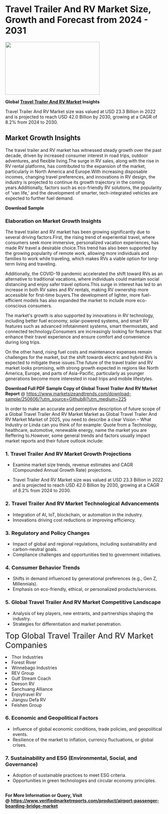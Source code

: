 <H1>Travel Trailer And RV Market Size, Growth and Forecast from 2024 - 2031</H1><img class="aligncenter size-medium wp-image-584254" src="https://thirdeyenews.in/wp-content/uploads/2024/09/Global-Market-Research-300x168.jpeg" alt="" width="300" height="168" /><p><strong>Global&nbsp;<a href="https://www.marketsizeandtrends.com/download-sample/250606/?utm_source=Github8j?utm_medium=225">Travel Trailer And RV Market</a> Insights</strong></p><p>Travel Trailer And RV Market size was valued at USD 23.3 Billion in 2022 and is projected to reach USD 42.0 Billion by 2030, growing at a CAGR of 8.2% from 2024 to 2030.</p><p><h2>Market Growth Insights</h2> <p>The travel trailer and RV market has witnessed steady growth over the past decade, driven by increased consumer interest in road trips, outdoor adventures, and flexible living.The surge in RV sales, along with the rise in RV rental platforms, has contributed to the expansion of the market, particularly in North America and Europe.With increasing disposable incomes, changing travel preferences, and innovations in RV design, the industry is projected to continue its growth trajectory in the coming years.Additionally, factors such as eco-friendly RV solutions, the popularity of 'van life,' and the development of smarter, tech-integrated vehicles are expected to further fuel demand.</p> <p><strong>Download Sample</strong></p> <h3>Elaboration on Market Growth Insights</h3> <p>The travel trailer and RV market has been growing significantly due to several driving factors.First, the rising trend of experiential travel, where consumers seek more immersive, personalized vacation experiences, has made RV travel a desirable choice.This trend has also been supported by the growing popularity of remote work, allowing more individuals and families to work while traveling, which makes RVs a viable option for long-term living and traveling.</p> <p>Additionally, the COVID-19 pandemic accelerated the shift toward RVs as an alternative to traditional vacations, where individuals could maintain social distancing and enjoy safer travel options.This surge in interest has led to an increase in both RV sales and RV rentals, making RV ownership more accessible for first-time buyers.The development of lighter, more fuel-efficient models has also expanded the market to include more eco-conscious consumers.</p> <p>The market's growth is also supported by innovations in RV technology, including better fuel economy, solar-powered systems, and smart RV features such as advanced infotainment systems, smart thermostats, and connected technology.Consumers are increasingly looking for features that enhance their travel experience and ensure comfort and convenience during long trips.</p> <p>On the other hand, rising fuel costs and maintenance expenses remain challenges for the market, but the shift towards electric and hybrid RVs is expected to mitigate these issues.The future of the travel trailer and RV market looks promising, with strong growth expected in regions like North America, Europe, and parts of Asia-Pacific, particularly as younger generations become more interested in road trips and mobile lifestyles.</p> <p><span class=""><strong>Download Full PDF Sample Copy of Global Travel Trailer And RV Market Report</strong> @ <a href="https://www.marketsizeandtrends.com/download-sample/250606/?utm_source=Github8j?utm_medium=225" target="_blank">https://www.marketsizeandtrends.com/download-sample/250606/?utm_source=Github8j?utm_medium=225</a></span></p><p>In order to make an accurate and perceptive description of future scope of a Global&nbsp;Travel Trailer And RV Market Market as Global&nbsp;Travel Trailer And RV Market Market of 2025, you need to describe a clear Vision &ndash; What Industry or Linda can you think of for example: Quote from a Technology, healthcare, automotive, renewable energy, name the market you are Reffering to.However, some general trends and factors usually impact market reports and their future outlook include:</p><h3>1.&nbsp;<strong>Travel Trailer And RV Market Growth Projections</strong></h3><ul><li>Examine market size trends, revenue estimates and CAGR (Compounded Annual Growth Rate) projections.</li><li><p>Travel Trailer And RV Market size was valued at USD 23.3 Billion in 2022 and is projected to reach USD 42.0 Billion by 2030, growing at a CAGR of 8.2% from 2024 to 2030.</p></li></ul><h3>2.&nbsp;<strong>Travel Trailer And RV Market Technological Advancements</strong></h3><ul><li>Integration of AI, IoT, blockchain, or automation in the industry.</li><li>Innovations driving cost reductions or improving efficiency.</li></ul><h3>3.&nbsp;<strong>Regulatory and Policy Changes</strong></h3><ul><li>Impact of global and regional regulations, including sustainability and carbon-neutral goals.</li><li>Compliance challenges and opportunities tied to government initiatives.</li></ul><h3>4.&nbsp;<strong>Consumer Behavior Trends</strong></h3><ul><li>Shifts in demand influenced by generational preferences (e.g., Gen Z, Millennials).</li><li>Emphasis on eco-friendly, ethical, or personalized products/services.</li></ul><h3>5.&nbsp;<strong>Global Travel Trailer And RV Market Competitive Landscape</strong></h3><ul><li>Analysis of key players, new entrants, and partnerships shaping the industry.</li><li>Strategies for differentiation and market penetration.</li></ul><p data-pm-slice="1 1 []"><span style="color: inherit; font-family: inherit; font-size: 25px;">Top Global Travel Trailer And RV Market Companies</span></p><div class="" data-test-id=""><p><li>Thor Industries</li><li> Forest River</li><li> Winnebago Industries</li><li> REV Group</li><li> Gulf Stream Coach</li><li> Deeson RV</li><li> Sanchuang Alliance</li><li> Enjoytravel RV</li><li> Jiangsu Defa RV</li><li> Feishen Group</li></p></div><h3>6.&nbsp;<strong>Economic and Geopolitical Factors</strong></h3><ul><li>Influence of global economic conditions, trade policies, and geopolitical events.</li><li>Resilience of the market to inflation, currency fluctuations, or global crises.</li></ul><h3>7.&nbsp;<strong>Sustainability and ESG (Environmental, Social, and Governance)</strong></h3><ul><li>Adoption of sustainable practices to meet ESG criteria.</li><li>Opportunities in green technologies and circular economy principles.</li></ul><h2><strong style="font-size: 14px;">For More Information or Query, Visit @&nbsp;</strong><a style="background-color: #ffffff; font-size: 14px;" href="https://www.marketsizeandtrends.com/report/travel-trailer-and-rv-market/" target="_blank">https://www.verifiedmarketreports.com/product/airport-passenger-boarding-bridge-market</a></h2>